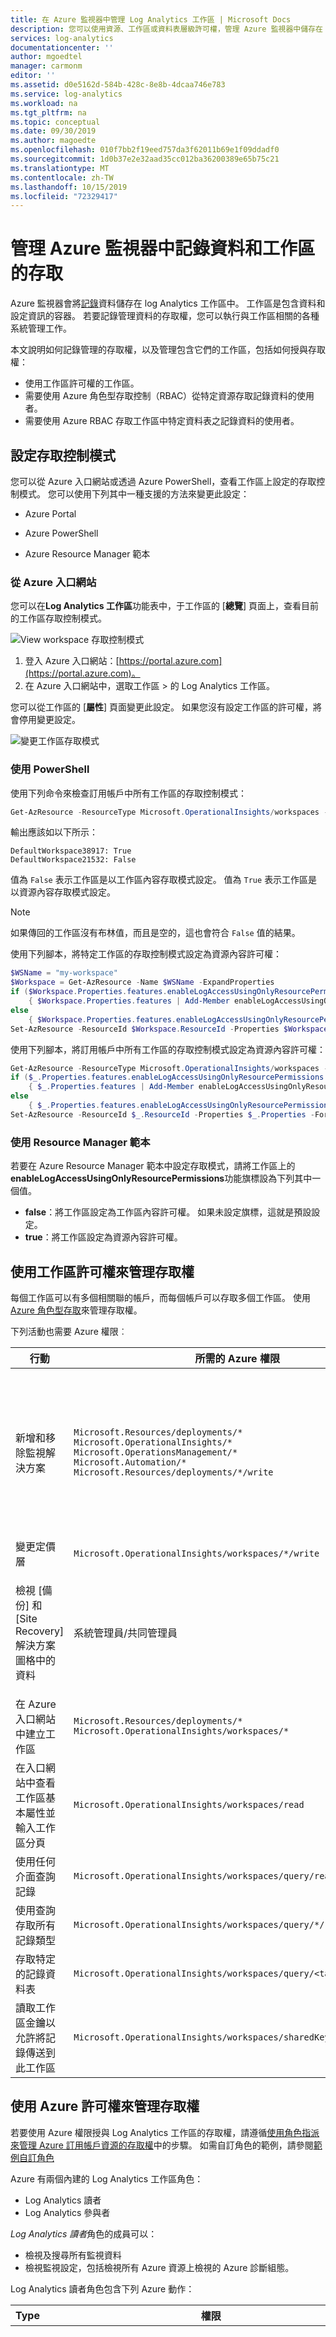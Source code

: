 ```yaml
---
title: 在 Azure 監視器中管理 Log Analytics 工作區 | Microsoft Docs
description: 您可以使用資源、工作區或資料表層級許可權，管理 Azure 監視器中儲存在 Log Analytics 工作區中之資料的存取權。 本文詳細說明如何完成這些專案。
services: log-analytics
documentationcenter: ''
author: mgoedtel
manager: carmonm
editor: ''
ms.assetid: d0e5162d-584b-428c-8e8b-4dcaa746e783
ms.service: log-analytics
ms.workload: na
ms.tgt_pltfrm: na
ms.topic: conceptual
ms.date: 09/30/2019
ms.author: magoedte
ms.openlocfilehash: 010f7bb2f19eed757da3f62011b69e1f09ddadf0
ms.sourcegitcommit: 1d0b37e2e32aad35cc012ba36200389e65b75c21
ms.translationtype: MT
ms.contentlocale: zh-TW
ms.lasthandoff: 10/15/2019
ms.locfileid: "72329417"
---
```

# <a name="manage-access-to-log-data-and-workspaces-in-azure-monitor"></a>管理 Azure 監視器中記錄資料和工作區的存取

Azure 監視器會將[記錄](data-platform-logs.md)資料儲存在 log Analytics 工作區中。 工作區是包含資料和設定資訊的容器。 若要記錄管理資料的存取權，您可以執行與工作區相關的各種系統管理工作。

本文說明如何記錄管理的存取權，以及管理包含它們的工作區，包括如何授與存取權： 

* 使用工作區許可權的工作區。
* 需要使用 Azure 角色型存取控制（RBAC）從特定資源存取記錄資料的使用者。
* 需要使用 Azure RBAC 存取工作區中特定資料表之記錄資料的使用者。

## <a name="configure-access-control-mode"></a>設定存取控制模式

您可以從 Azure 入口網站或透過 Azure PowerShell，查看工作區上設定的存取控制模式。  您可以使用下列其中一種支援的方法來變更此設定：

* Azure Portal

* Azure PowerShell

* Azure Resource Manager 範本

### <a name="from-the-azure-portal"></a>從 Azure 入口網站

您可以在**Log Analytics 工作區**功能表中，于工作區的 [**總覽**] 頁面上，查看目前的工作區存取控制模式。

![View workspace 存取控制模式](media/manage-access/view-access-control-mode.png)

1. 登入 Azure 入口網站：[https://portal.azure.com](https://portal.azure.com)。
1. 在 Azure 入口網站中，選取工作區 > 的 Log Analytics 工作區。

您可以從工作區的 [**屬性**] 頁面變更此設定。 如果您沒有設定工作區的許可權，將會停用變更設定。

![變更工作區存取模式](media/manage-access/change-access-control-mode.png)

### <a name="using-powershell"></a>使用 PowerShell

使用下列命令來檢查訂用帳戶中所有工作區的存取控制模式：

```powershell
Get-AzResource -ResourceType Microsoft.OperationalInsights/workspaces -ExpandProperties | foreach {$_.Name + ": " + $_.Properties.features.enableLogAccessUsingOnlyResourcePermissions}
```

輸出應該如以下所示：

```
DefaultWorkspace38917: True
DefaultWorkspace21532: False
```

值為 `False` 表示工作區是以工作區內容存取模式設定。  值為 `True` 表示工作區是以資源內容存取模式設定。

> [!NOTE]
> 如果傳回的工作區沒有布林值，而且是空的，這也會符合 `False` 值的結果。
>

使用下列腳本，將特定工作區的存取控制模式設定為資源內容許可權：

```powershell
$WSName = "my-workspace"
$Workspace = Get-AzResource -Name $WSName -ExpandProperties
if ($Workspace.Properties.features.enableLogAccessUsingOnlyResourcePermissions -eq $null)
    { $Workspace.Properties.features | Add-Member enableLogAccessUsingOnlyResourcePermissions $true -Force }
else
    { $Workspace.Properties.features.enableLogAccessUsingOnlyResourcePermissions = $true }
Set-AzResource -ResourceId $Workspace.ResourceId -Properties $Workspace.Properties -Force
```

使用下列腳本，將訂用帳戶中所有工作區的存取控制模式設定為資源內容許可權：

```powershell
Get-AzResource -ResourceType Microsoft.OperationalInsights/workspaces -ExpandProperties | foreach {
if ($_.Properties.features.enableLogAccessUsingOnlyResourcePermissions -eq $null)
    { $_.Properties.features | Add-Member enableLogAccessUsingOnlyResourcePermissions $true -Force }
else
    { $_.Properties.features.enableLogAccessUsingOnlyResourcePermissions = $true }
Set-AzResource -ResourceId $_.ResourceId -Properties $_.Properties -Force
```

### <a name="using-a-resource-manager-template"></a>使用 Resource Manager 範本

若要在 Azure Resource Manager 範本中設定存取模式，請將工作區上的**enableLogAccessUsingOnlyResourcePermissions**功能旗標設為下列其中一個值。

* **false**：將工作區設定為工作區內容許可權。 如果未設定旗標，這就是預設設定。
* **true**：將工作區設定為資源內容許可權。

## <a name="manage-access-using-workspace-permissions"></a>使用工作區許可權來管理存取權

每個工作區可以有多個相關聯的帳戶，而每個帳戶可以存取多個工作區。 使用[Azure 角色型存取](../../role-based-access-control/role-assignments-portal.md)來管理存取權。

下列活動也需要 Azure 權限︰

|行動 |所需的 Azure 權限 |注意 |
|-------|-------------------------|------|
| 新增和移除監視解決方案 | `Microsoft.Resources/deployments/*` <br> `Microsoft.OperationalInsights/*` <br> `Microsoft.OperationsManagement/*` <br> `Microsoft.Automation/*` <br> `Microsoft.Resources/deployments/*/write` | 必須在資源群組或訂用帳戶層級授與這些權限。 |
| 變更定價層 | `Microsoft.OperationalInsights/workspaces/*/write` | |
| 檢視 [備份] 和 [Site Recovery] 解決方案圖格中的資料 | 系統管理員/共同管理員 | 存取使用傳統部署模型所部署的資源 |
| 在 Azure 入口網站中建立工作區 | `Microsoft.Resources/deployments/*` <br> `Microsoft.OperationalInsights/workspaces/*` ||
| 在入口網站中查看工作區基本屬性並輸入工作區分頁 | `Microsoft.OperationalInsights/workspaces/read` ||
| 使用任何介面查詢記錄 | `Microsoft.OperationalInsights/workspaces/query/read` ||
| 使用查詢存取所有記錄類型 | `Microsoft.OperationalInsights/workspaces/query/*/read` ||
| 存取特定的記錄資料表 | `Microsoft.OperationalInsights/workspaces/query/<table_name>/read` ||
| 讀取工作區金鑰以允許將記錄傳送到此工作區 | `Microsoft.OperationalInsights/workspaces/sharedKeys/action` ||

## <a name="manage-access-using-azure-permissions"></a>使用 Azure 許可權來管理存取權

若要使用 Azure 權限授與 Log Analytics 工作區的存取權，請遵循[使用角色指派來管理 Azure 訂用帳戶資源的存取權](../../role-based-access-control/role-assignments-portal.md)中的步驟。 如需自訂角色的範例，請參閱[範例自訂角色](#custom-role-examples)

Azure 有兩個內建的 Log Analytics 工作區角色：

* Log Analytics 讀者
* Log Analytics 參與者

*Log Analytics 讀者*角色的成員可以：

* 檢視及搜尋所有監視資料
* 檢視監視設定，包括檢視所有 Azure 資源上檢視的 Azure 診斷組態。

Log Analytics 讀者角色包含下列 Azure 動作：

| Type    | 權限 | 描述 |
| ------- | ---------- | ----------- |
| 行動 | `*/read`   | 檢視所有 Azure 資源和資源組態的能力。 包括檢視： <br> 虛擬機器擴充功能 <br> 在資源上設定 Azure 診斷 <br> 所有資源的所有屬性和設定。 <br> 針對工作區，它允許完全不受限制的許可權來讀取工作區設定，並對資料執行查詢。 查看更多更細微的選項。 |
| 行動 | `Microsoft.OperationalInsights/workspaces/analytics/query/action` | 已淘汰，不需要將它們指派給使用者。 |
| 行動 | `Microsoft.OperationalInsights/workspaces/search/action` | 已淘汰，不需要將它們指派給使用者。 |
| 行動 | `Microsoft.Support/*` | 開啟支援案例的能力 |
|不是動作 | `Microsoft.OperationalInsights/workspaces/sharedKeys/read` | 防止讀取在使用資料收集 API 和安裝代理程式時所需的工作區金鑰。 這可防止使用者將新資源新增至工作區 |

*Log Analytics 參與者*角色的成員可以：

* 讀取 Log Analytics 讀取器可以進行的所有監視資料
* 建立及設定自動化帳戶
* 新增及移除管理解決方案

    > [!NOTE]
    > 若要成功執行後面兩個動作，就必須在資源群組或訂用帳戶層級授與此權限。

* 讀取儲存體帳戶金鑰
* 從 Azure 儲存體設定記錄收集
* 編輯 Azure 資源的監視設定，包括
  * 將 VM 擴充功能新增至 VM
  * 在所有 Azure 資源上設定 Azure 診斷

> [!NOTE]
> 您可以使用將虛擬機器擴充功能新增至虛擬機器的功能，取得虛擬機器的完整控制權。

Log Analytics 參與者角色包含下列 Azure 動作：

| 權限 | 描述 |
| ---------- | ----------- |
| `*/read`     | 檢視所有資源和資源組態的能力。 包括檢視： <br> 虛擬機器擴充功能 <br> 在資源上設定 Azure 診斷 <br> 所有資源的所有屬性和設定。 <br> 針對工作區，它允許完全不受限制的許可權來讀取工作區設定，並對資料執行查詢。 查看更多更細微的選項。 |
| `Microsoft.Automation/automationAccounts/*` | 建立及設定 Azure 自動化帳戶的能力，包括新增和編輯 Runbook |
| `Microsoft.ClassicCompute/virtualMachines/extensions/*` <br> `Microsoft.Compute/virtualMachines/extensions/*` | 新增、更新及移除虛擬機器擴充功能，包括 Microsoft Monitoring Agent 擴充功能和 OMS Agent for Linux 擴充功能 |
| `Microsoft.ClassicStorage/storageAccounts/listKeys/action` <br> `Microsoft.Storage/storageAccounts/listKeys/action` | 檢視儲存體帳戶金鑰。 需具備此權限，才能設定 Log Analytics 以讀取 Azure Blob 儲存體帳戶中的記錄 |
| `Microsoft.Insights/alertRules/*` | 新增、更新和移除警示規則 |
| `Microsoft.Insights/diagnosticSettings/*` | 在 Azure 資源上新增、更新和移除診斷設定 |
| `Microsoft.OperationalInsights/*` | 新增、更新和移除 Log Analytics 工作區的設定。 若要編輯工作區的 [advanced] 設定，使用者需要 `Microsoft.OperationalInsights/workspaces/write`。 |
| `Microsoft.OperationsManagement/*` | 新增及移除管理解決方案 |
| `Microsoft.Resources/deployments/*` | 建立及刪除部署。 需具備此權限，才能新增及移除解決方案、工作區和自動化帳戶 |
| `Microsoft.Resources/subscriptions/resourcegroups/deployments/*` | 建立及刪除部署。 需具備此權限，才能新增及移除解決方案、工作區和自動化帳戶 |

若要新增及移除某個使用者角色的使用者，必須具備 `Microsoft.Authorization/*/Delete` 和 `Microsoft.Authorization/*/Write` 權限。

使用下列角色，賦予使用者不同範圍的存取權：

* 訂用帳戶 - 存取訂用帳戶中的所有工作區
* 資源群組 - 存取資源群組中的所有工作區
* 資源 - 僅存取指定的工作區

您應在資源層級（工作區）執行指派，以確保存取控制正確。  使用[自訂角色](../../role-based-access-control/custom-roles.md)建立具備所需特定權限的角色。

### <a name="resource-permissions"></a>資源許可權

當使用者使用資源內容存取來查詢工作區中的記錄時，他們會在資源上擁有下列許可權：

| 權限 | 描述 |
| ---------- | ----------- |
| `Microsoft.Insights/logs/<tableName>/read`<br><br>範例：<br>`Microsoft.Insights/logs/*/read`<br>`Microsoft.Insights/logs/Heartbeat/read` | 能夠查看資源的所有記錄資料。  |
| `Microsoft.Insights/diagnosticSettings/write` | 能夠設定診斷設定，以允許此資源的記錄檔。 |

`/read` 許可權通常是從包含 _\*/讀取或_ _@no__t 4_許可權（例如內建[讀取器](../../role-based-access-control/built-in-roles.md#reader)和[參與者](../../role-based-access-control/built-in-roles.md#contributor)角色）的角色授與。 請注意，包含特定動作或專屬內建角色的自訂角色可能不包含此許可權。

如果您想要為不同的資料表建立不同的存取控制，請參閱以下[的定義每個資料表的存取控制](#table-level-rbac)。

## <a name="custom-role-examples"></a>自訂角色範例

1. 若要授與使用者從其資源存取記錄資料的許可權，請執行下列動作：

    * 將工作區存取控制模式設定為**使用工作區或資源許可權**

    * 授與使用者 `*/read` 或 @no__t 1 的許可權給其資源。 如果已在工作區上將「 [Log Analytics 讀者](../../role-based-access-control/built-in-roles.md#reader)」角色指派給他們，就已足夠。

2. 若要授與使用者從其資源存取記錄資料的許可權，並設定其資源以將記錄傳送至工作區，請執行下列動作：

    * 將工作區存取控制模式設定為**使用工作區或資源許可權**

    * 授與使用者工作區的下列許可權： `Microsoft.OperationalInsights/workspaces/read`，並 `Microsoft.OperationalInsights/workspaces/sharedKeys/action`。 有了這些許可權，使用者就無法執行任何工作區層級的查詢。 它們只能列舉工作區，並使用它做為診斷設定或代理程式設定的目的地。

    * 授與使用者其資源的下列許可權： `Microsoft.Insights/logs/*/read` 並 `Microsoft.Insights/diagnosticSettings/write`。 如果已指派[Log Analytics 參與者](../../role-based-access-control/built-in-roles.md#contributor)角色、指派讀取者角色，或授與此資源的 `*/read` 許可權，就已足夠。

3. 若要授與使用者從其資源存取記錄資料的許可權，而不能讀取安全性事件和傳送資料，請執行下列動作：

    * 將工作區存取控制模式設定為**使用工作區或資源許可權**

    * 授與使用者其資源的下列許可權： `Microsoft.Insights/logs/*/read`。

    * 新增下列請以 nonaction，以禁止使用者讀取 SecurityEvent 類型： `Microsoft.Insights/logs/SecurityEvent/read`。 請以 nonaction 應該與提供讀取權限的動作（`Microsoft.Insights/logs/*/read`）位於相同的自訂角色。 如果使用者從另一個已指派給此資源或訂用帳戶或資源群組的角色繼承讀取動作，他們就能夠讀取所有記錄類型。 如果它們繼承存在的 `*/read` （例如，具有「讀取者」或「參與者」角色），也是如此。

4. 若要授與使用者從其資源存取記錄資料的許可權，並讀取所有 Azure AD 登入，並從工作區讀取更新管理解決方案記錄資料，請執行下列動作：

    * 將工作區存取控制模式設定為**使用工作區或資源許可權**

    * 授與使用者工作區的下列許可權： 

        * `Microsoft.OperationalInsights/workspaces/read` –必要，讓使用可以列舉工作區，並在 Azure 入口網站中開啟工作區分頁
        * `Microsoft.OperationalInsights/workspaces/query/read` –可以執行查詢的每個使用者都需要
        * `Microsoft.OperationalInsights/workspaces/query/SigninLogs/read` –能夠讀取 Azure AD 登入記錄
        * `Microsoft.OperationalInsights/workspaces/query/Update/read` –能夠讀取更新管理解決方案記錄
        * `Microsoft.OperationalInsights/workspaces/query/UpdateRunProgress/read` –能夠讀取更新管理解決方案記錄
        * `Microsoft.OperationalInsights/workspaces/query/UpdateSummary/read` –能夠讀取更新管理記錄檔
        * `Microsoft.OperationalInsights/workspaces/query/Heartbeat/read` –能夠使用更新管理解決方案的必要條件
        * `Microsoft.OperationalInsights/workspaces/query/ComputerGroup/read` –能夠使用更新管理解決方案的必要條件

    * 授與使用者其資源的下列許可權： `*/read`、指派給讀取者角色，或 `Microsoft.Insights/logs/*/read`。 

## <a name="table-level-rbac"></a>資料表層級 RBAC

**資料表層級 RBAC**可讓您針對 Log Analytics 工作區中的資料定義更細微的控制，以及其他許可權。 這個控制項可讓您定義只能存取一組特定使用者的特定資料類型。

您可以使用[Azure 自訂角色](../../role-based-access-control/custom-roles.md)來執行資料表存取控制，以授與或拒絕存取工作區中的特定[資料表](../log-query/logs-structure.md)。 無論使用者的[存取模式](design-logs-deployment.md#access-mode)為何，這些角色都會套用至具有工作區內容或資源內容[存取控制模式](design-logs-deployment.md#access-control-mode)的工作區。

使用下列動作建立[自訂角色](../../role-based-access-control/custom-roles.md)，以定義對資料表存取控制的存取權。

* 若要授與資料表的存取權，請將它包含在角色定義的 [**動作**] 區段中。
* 若要拒絕資料表的存取，請將它包含在角色定義的**NotActions**區段中。
* 使用 * 指定所有資料表。

例如，若要建立具有 [_心跳_] 和 [ _AzureActivity_ ] 資料表存取權的角色，請使用下列動作建立自訂角色：

```
"Actions":  [
              "Microsoft.OperationalInsights/workspaces/query/Heartbeat/read",
              "Microsoft.OperationalInsights/workspaces/query/AzureActivity/read"
  ],
```

若要建立只能存取_SecurityBaseline_的角色，而且沒有其他資料表，請使用下列動作建立自訂角色：

```
    "Actions":  [
        "Microsoft.OperationalInsights/workspaces/query/SecurityBaseline/read"
    ],
    "NotActions":  [
        "Microsoft.OperationalInsights/workspaces/query/*/read"
    ],
```

### <a name="custom-logs"></a>自訂記錄

 自訂記錄是從資料來源建立，例如自訂記錄檔和 HTTP 資料收集器 API。 若要識別記錄類型，最簡單的方式是檢查[記錄架構中的 [自訂記錄](../log-query/get-started-portal.md#understand-the-schema)] 底下所列的資料表。

 您目前無法授與或拒絕個別自訂記錄檔的存取權，但是您可以授與或拒絕所有自訂記錄檔的存取權。 若要建立可存取所有自訂記錄的角色，請使用下列動作建立自訂角色：

```
    "Actions":  [
        "Microsoft.OperationalInsights/workspaces/query/Tables.Custom/read"
    ],
```

### <a name="considerations"></a>考量

* 如果使用者被授與具有「 _\*/讀取_」動作的「標準讀取者」或「參與者」角色的「全域讀取」許可權，則會覆寫每個資料表的存取控制，並為其提供所有記錄資料的存取權。
* 如果使用者被授與每個資料表的存取權，但沒有其他許可權，他們就能夠從 API 存取記錄資料，而不是從 Azure 入口網站。 若要提供 Azure 入口網站的存取權，請使用 Log Analytics 讀取器作為其基底角色。
* 不論任何其他許可權設定為何，訂用帳戶的系統管理員都可以存取所有資料類型。
* 工作區擁有者會被視為每個資料表存取控制的任何其他使用者。
* 您應該將角色指派給安全性群組，而不是個別使用者，以減少指派的數目。 這也可協助您使用現有的群組管理工具來設定和驗證存取權。

## <a name="next-steps"></a>後續步驟

* 請參閱 [Log Analytics 代理程式概觀](../../azure-monitor/platform/log-analytics-agent.md)，從您資料中心或其他雲端環境中的電腦收集資料。

* 請參閱[收集 azure 虛擬機器的相關資料](../../azure-monitor/learn/quick-collect-azurevm.md)，以設定從 azure vm 收集資料。
